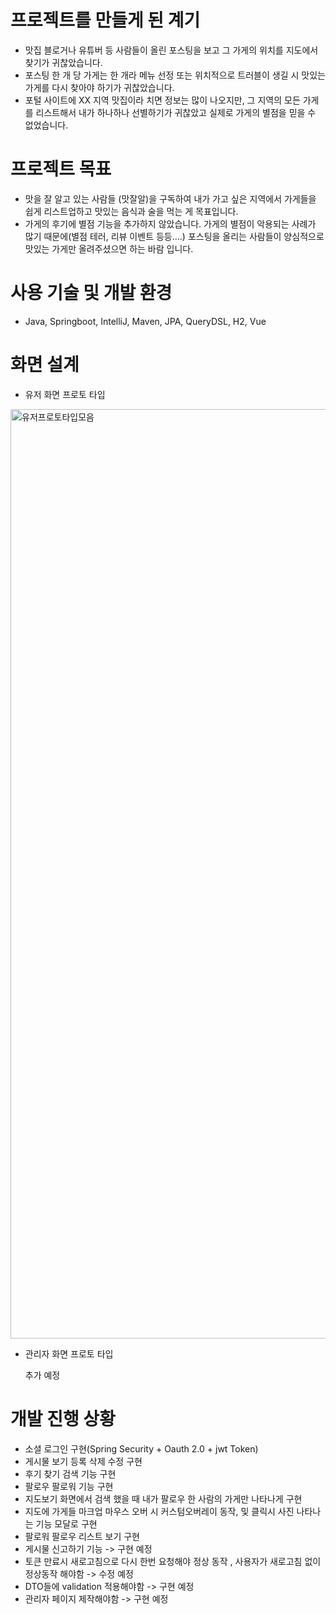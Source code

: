 프로젝트를 만들게 된 계기
=======
* 맛집 블로거나 유튜버 등 사람들이 올린 포스팅을 보고 그 가게의 위치를 지도에서 찾기가 귀찮았습니다.  
* 포스팅 한 개 당 가게는 한 개라 메뉴 선정 또는 위치적으로 트러블이 생길 시 맛있는 가게를 다시 찾아야 하기가 귀찮았습니다.  
* 포털 사이트에 XX 지역 맛집이라 치면 정보는 많이 나오지만, 그 지역의 모든 가게를 리스트해서 내가 하나하나 선별하기가 귀찮았고 실제로 가게의 별점을 믿을 수 없었습니다.  




프로젝트 목표
========
* 맛을 잘 알고 있는 사람들 (맛잘알)을 구독하여 내가 가고 싶은 지역에서 가게들을 쉽게 리스트업하고 맛있는 음식과 술을 먹는 게 목표입니다.  
* 가게의 후기에 별점 기능을 추가하지 않았습니다. 가게의 별점이 악용되는 사례가 많기 때문에(별점 테러, 리뷰 이벤트 등등….) 포스팅을 올리는 사람들이 양심적으로 맛있는 가게만 올려주셨으면 하는 바람 입니다.  


사용 기술 및 개발 환경
=======
* Java, Springboot, IntelliJ, Maven, JPA, QueryDSL, H2, Vue 




화면 설계
========
  
* 유저 화면 프로토 타입  
<img width="1487" alt="유저프로토타입모음" src="https://user-images.githubusercontent.com/56243159/158102419-61b5b220-f8ce-4aa9-b28b-31758ff09340.png">
  
  
* 관리자 화면 프로토 타입  
  
  추가 예정


개발 진행 상황
======
* 소셜 로그인 구현(Spring Security + Oauth 2.0 + jwt Token)
* 게시물 보기 등록 삭제 수정 구현
* 후기 찾기 검색 기능 구현
* 팔로우 팔로워 기능 구현
* 지도보기 화면에서 검색 했을 때 내가 팔로우 한 사람의 가게만 나타나게 구현
* 지도에 가게들 마크업 마우스 오버 시 커스텀오버레이 동작, 및 클릭시 사진 나타나는 기능 모달로 구현
* 팔로워 팔로우 리스트 보기 구현
* 게시물 신고하기 기능 -> 구현 예정
* 토큰 만료시 새로고침으로 다시 한번 요청해야 정상 동작 , 사용자가 새로고침 없이 정상동작 해야함 -> 수정 예정
* DTO들에 validation 적용해야함 -> 구현 예정
* 관리자 페이지 제작해야함 -> 구현 예정
